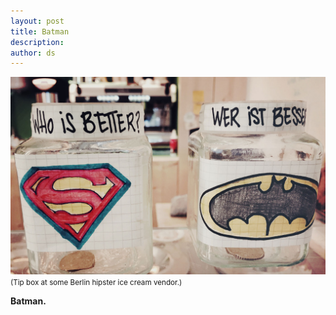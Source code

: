 ```yaml
---
layout: post
title: Batman
description:
author: ds
---
```


![Superman or Batman?](/content/images/2015/08/superman-or-batman.jpg)
<small>(Tip box at some Berlin hipster ice cream vendor.)</small>

__Batman.__
